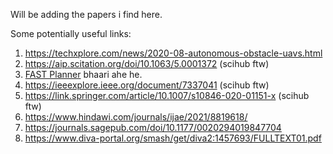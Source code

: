 Will be adding the papers i find here.

Some potentially useful links:
1) https://techxplore.com/news/2020-08-autonomous-obstacle-uavs.html
2) https://aip.scitation.org/doi/10.1063/5.0001372 (scihub ftw)
3) [FAST Planner](https://github.com/HKUST-Aerial-Robotics/Fast-Planner) bhaari ahe he.
4) https://ieeexplore.ieee.org/document/7337041 (scihub ftw)
5) https://link.springer.com/article/10.1007/s10846-020-01151-x (scihub ftw)
6) https://www.hindawi.com/journals/ijae/2021/8819618/
7) https://journals.sagepub.com/doi/10.1177/0020294019847704
8) https://www.diva-portal.org/smash/get/diva2:1457693/FULLTEXT01.pdf
